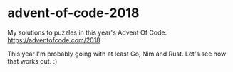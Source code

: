 # advent-of-code-2018

My solutions to puzzles in this year's Advent Of Code: https://adventofcode.com/2018

This year I'm probably going with at least Go, Nim and Rust. Let's see how that works out. :)
